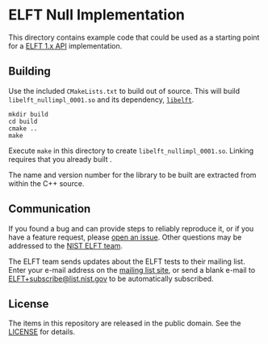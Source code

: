 ELFT Null Implementation
========================

This directory contains example code that could be used as a starting point for
a [ELFT 1.x API] implementation.

Building
--------
Use the included `CMakeLists.txt` to build out of source. This will build
`libelft_nullimpl_0001.so` and its dependency, [`libelft`].

```
mkdir build
cd build
cmake ..
make
```
Execute `make` in this directory to create `libelft_nullimpl_0001.so`. Linking
requires that you already built .

The name and version number for the library to be built are extracted from
within the C++ source.

Communication
-------------
If you found a bug and can provide steps to reliably reproduce it, or if you
have a feature request, please [open an issue]. Other questions may be addressed
to the [NIST ELFT team].

The ELFT team sends updates about the ELFT tests to their mailing list. Enter
your e-mail address on the [mailing list site], or send a blank e-mail to
ELFT+subscribe@list.nist.gov to be automatically subscribed.

License
-------
The items in this repository are released in the public domain. See the
[LICENSE] for details.

[`libelft`]: https://github.com/usnistgov/elft/blob/master/elft_1_x/libelft
[NIST ELFT team]: mailto:elft@nist.gov
[open an issue]: https://github.com/usnistgov/elft/issues
[mailing list site]: https://groups.google.com/a/list.nist.gov/forum/#!forum/elft/join
[LICENSE]: https://github.com/usnistgov/elft/blob/master/LICENSE.md
[ELFT 1.x API]: https://github.com/usnistgov/elft/blob/master/elft_1_x/include/elft.h

